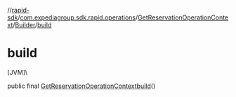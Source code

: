 //[rapid-sdk](../../../../index.md)/[com.expediagroup.sdk.rapid.operations](../../index.md)/[GetReservationOperationContext](../index.md)/[Builder](index.md)/[build](build.md)

# build

[JVM]\

public final [GetReservationOperationContext](../index.md)[build](build.md)()
